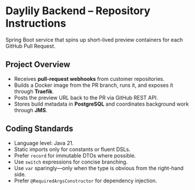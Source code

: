 # Daylily Backend – Repository Instructions  

Spring Boot service that spins up short-lived preview containers for each GitHub Pull Request.

## Project Overview

- Receives **pull-request webhooks** from customer repositories.  
- Builds a Docker image from the PR branch, runs it, and exposes it through **Traefik**.  
- Posts the preview URL back to the PR via GitHub REST API.  
- Stores build metadata in **PostgreSQL** and coordinates background work through **JMS**.

## Coding Standards

- Language level: Java 21.
- Static imports only for constants or fluent DSLs.
- Prefer `record` for immutable DTOs where possible.
- Use `switch` expressions for concise branching.
- Use `var` sparingly—only when the type is obvious from the right-hand side.
- Prefer `@RequiredArgsConstructor` for dependency injection.